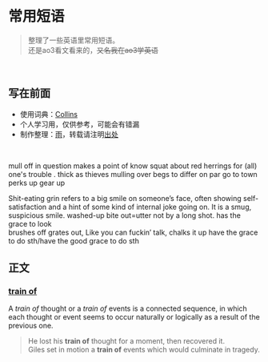 <!-- omit in toc -->
# 常用短语
> 整理了一些英语里常用短语。<br>
> 还是ao3看文看来的，~~又名我在ao3学英语~~

<br>

<!-- omit in toc -->
## 写在前面 
* 使用词典：[Collins](https://www.collinsdictionary.com/)
* 个人学习用，仅供参考，可能会有错漏
* 制作整理：[雨](https://github.com/GardenKitten)，转载请注明[出处](https://github.com/GardenKitten/English-Note)

<br>

mull off
in question
makes a point of 
 know squat about 
 red herrings
 for (all) one's trouble
 . thick as thieves
  mulling over
   begs to differ
    on par 
    go to town
    perks up 
    gear up

Shit-eating grin refers to a big smile on someone’s face, often showing self-satisfaction and a hint of some kind of internal joke going on. It is a smug, suspicious smile.
washed-up
bite out=utter
not by a long shot.
 has the grace to look    
  brushes off 
  grates out, 
   Like you can fuckin’ talk,
    chalks it up
    have the grace to do sth/have the good grace to do sth

## 正文

### [train of](https://www.collinsdictionary.com/dictionary/english/train)
 A *train of* thought or a *train of* events is a connected sequence, in which each thought or event seems to occur naturally or logically as a result of the previous one.
> He lost his **train of** thought for a moment, then recovered it. <br>
> Giles set in motion a **train of** events which would culminate in tragedy. 